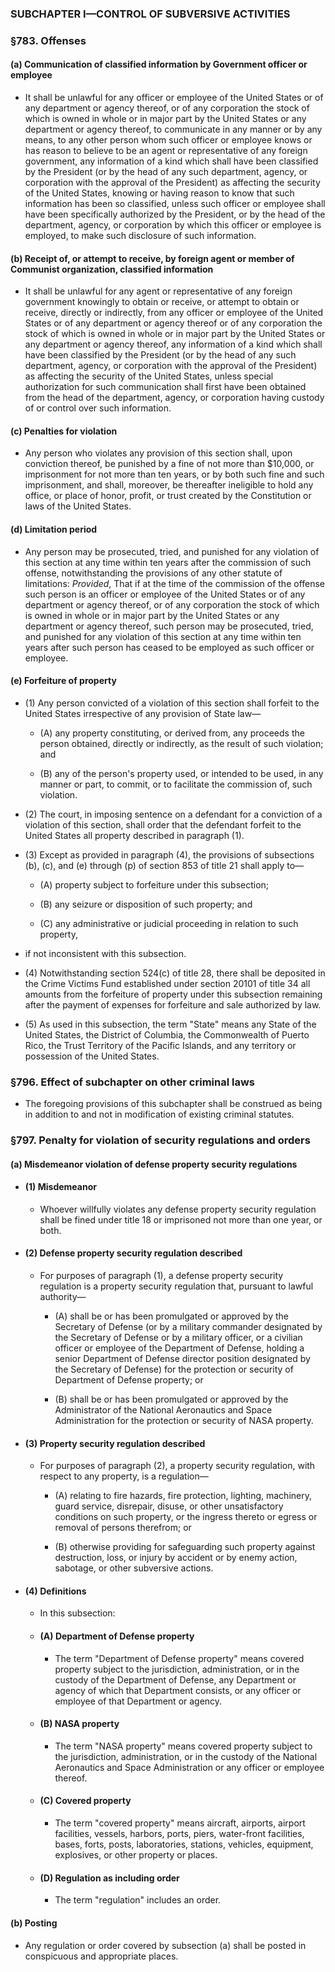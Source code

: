 ### SUBCHAPTER I—CONTROL OF SUBVERSIVE ACTIVITIES

### §783. Offenses
#### (a) Communication of classified information by Government officer or employee
* It shall be unlawful for any officer or employee of the United States or of any department or agency thereof, or of any corporation the stock of which is owned in whole or in major part by the United States or any department or agency thereof, to communicate in any manner or by any means, to any other person whom such officer or employee knows or has reason to believe to be an agent or representative of any foreign government, any information of a kind which shall have been classified by the President (or by the head of any such department, agency, or corporation with the approval of the President) as affecting the security of the United States, knowing or having reason to know that such information has been so classified, unless such officer or employee shall have been specifically authorized by the President, or by the head of the department, agency, or corporation by which this officer or employee is employed, to make such disclosure of such information.

#### (b) Receipt of, or attempt to receive, by foreign agent or member of Communist organization, classified information
* It shall be unlawful for any agent or representative of any foreign government knowingly to obtain or receive, or attempt to obtain or receive, directly or indirectly, from any officer or employee of the United States or of any department or agency thereof or of any corporation the stock of which is owned in whole or in major part by the United States or any department or agency thereof, any information of a kind which shall have been classified by the President (or by the head of any such department, agency, or corporation with the approval of the President) as affecting the security of the United States, unless special authorization for such communication shall first have been obtained from the head of the department, agency, or corporation having custody of or control over such information.

#### (c) Penalties for violation
* Any person who violates any provision of this section shall, upon conviction thereof, be punished by a fine of not more than $10,000, or imprisonment for not more than ten years, or by both such fine and such imprisonment, and shall, moreover, be thereafter ineligible to hold any office, or place of honor, profit, or trust created by the Constitution or laws of the United States.

#### (d) Limitation period
* Any person may be prosecuted, tried, and punished for any violation of this section at any time within ten years after the commission of such offense, notwithstanding the provisions of any other statute of limitations: _Provided_, That if at the time of the commission of the offense such person is an officer or employee of the United States or of any department or agency thereof, or of any corporation the stock of which is owned in whole or in major part by the United States or any department or agency thereof, such person may be prosecuted, tried, and punished for any violation of this section at any time within ten years after such person has ceased to be employed as such officer or employee.

#### (e) Forfeiture of property
* (1) Any person convicted of a violation of this section shall forfeit to the United States irrespective of any provision of State law—

  * (A) any property constituting, or derived from, any proceeds the person obtained, directly or indirectly, as the result of such violation; and

  * (B) any of the person's property used, or intended to be used, in any manner or part, to commit, or to facilitate the commission of, such violation.


* (2) The court, in imposing sentence on a defendant for a conviction of a violation of this section, shall order that the defendant forfeit to the United States all property described in paragraph (1).

* (3) Except as provided in paragraph (4), the provisions of subsections (b), (c), and (e) through (p) of section 853 of title 21 shall apply to—

  * (A) property subject to forfeiture under this subsection;

  * (B) any seizure or disposition of such property; and

  * (C) any administrative or judicial proceeding in relation to such property,


* if not inconsistent with this subsection.

* (4) Notwithstanding section 524(c) of title 28, there shall be deposited in the Crime Victims Fund established under section 20101 of title 34 all amounts from the forfeiture of property under this subsection remaining after the payment of expenses for forfeiture and sale authorized by law.

* (5) As used in this subsection, the term "State" means any State of the United States, the District of Columbia, the Commonwealth of Puerto Rico, the Trust Territory of the Pacific Islands, and any territory or possession of the United States.

### §796. Effect of subchapter on other criminal laws
* The foregoing provisions of this subchapter shall be construed as being in addition to and not in modification of existing criminal statutes.

### §797. Penalty for violation of security regulations and orders
#### (a) Misdemeanor violation of defense property security regulations
* #### (1) Misdemeanor
  * Whoever willfully violates any defense property security regulation shall be fined under title 18 or imprisoned not more than one year, or both.

* #### (2) Defense property security regulation described
  * For purposes of paragraph (1), a defense property security regulation is a property security regulation that, pursuant to lawful authority—

    * (A) shall be or has been promulgated or approved by the Secretary of Defense (or by a military commander designated by the Secretary of Defense or by a military officer, or a civilian officer or employee of the Department of Defense, holding a senior Department of Defense director position designated by the Secretary of Defense) for the protection or security of Department of Defense property; or

    * (B) shall be or has been promulgated or approved by the Administrator of the National Aeronautics and Space Administration for the protection or security of NASA property.

* #### (3) Property security regulation described
  * For purposes of paragraph (2), a property security regulation, with respect to any property, is a regulation—

    * (A) relating to fire hazards, fire protection, lighting, machinery, guard service, disrepair, disuse, or other unsatisfactory conditions on such property, or the ingress thereto or egress or removal of persons therefrom; or

    * (B) otherwise providing for safeguarding such property against destruction, loss, or injury by accident or by enemy action, sabotage, or other subversive actions.

* #### (4) Definitions
  * In this subsection:

  * #### (A) Department of Defense property
    * The term "Department of Defense property" means covered property subject to the jurisdiction, administration, or in the custody of the Department of Defense, any Department or agency of which that Department consists, or any officer or employee of that Department or agency.

  * #### (B) NASA property
    * The term "NASA property" means covered property subject to the jurisdiction, administration, or in the custody of the National Aeronautics and Space Administration or any officer or employee thereof.

  * #### (C) Covered property
    * The term "covered property" means aircraft, airports, airport facilities, vessels, harbors, ports, piers, water-front facilities, bases, forts, posts, laboratories, stations, vehicles, equipment, explosives, or other property or places.

  * #### (D) Regulation as including order
    * The term "regulation" includes an order.

#### (b) Posting
* Any regulation or order covered by subsection (a) shall be posted in conspicuous and appropriate places.